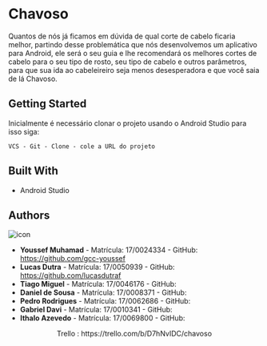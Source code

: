 # Chavoso

Quantos de nós já ficamos em dúvida de qual corte de cabelo ficaria melhor, partindo desse problemática que nós desenvolvemos um aplicativo para Android, ele será o seu guia e lhe recomendará os melhores cortes de cabelo para o seu tipo de rosto, seu tipo de cabelo e outros parâmetros, para que sua ida ao cabeleireiro seja menos desesperadora e que você saia de lá Chavoso.

## Getting Started

Inicialmente é necessário clonar o projeto usando o Android Studio para isso siga:

```
VCS - Git - Clone - cole a URL do projeto
```

## Built With

* Android Studio

## Authors

![icon](https://user-images.githubusercontent.com/29265857/31325012-d9e39c4a-ac8e-11e7-9f75-5bcfcf7141ff.png)

 * **Youssef Muhamad** - Matrícula: 17/0024334 - GitHub: https://github.com/gcc-youssef
 * **Lucas Dutra** - Matrícula: 17/0050939 - GitHub: https://github.com/lucasdutraf
 * **Tiago Miguel** - Matrícula: 17/0046176 - GitHub: 
 * **Daniel de Sousa** - Matrícula: 17/0008371 - GitHub: 
 * **Pedro Rodrigues** - Matrícula: 17/0062686 - GitHub: 
 * **Gabriel Davi** - Matrícula: 17/0010341 - GitHub: 
 * **Ithalo Azevedo** - Matrícula: 17/0069800 - GitHub: 
 
 <p align="center">
  Trello : https://trello.com/b/D7hNvIDC/chavoso
</p>
  



